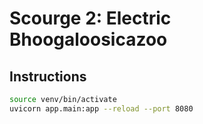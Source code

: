 # Scourge 2: Electric Bhoogaloosicazoo

## Instructions
```bash
source venv/bin/activate
uvicorn app.main:app --reload --port 8080
```